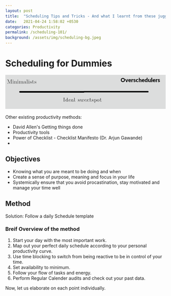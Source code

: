 ```yaml
---
layout: post
title:  "Scheduling Tips and Tricks - And what I learnt from these jugglery"
date:   2021-04-24 1:58:02 +0530
categories: Productivity
permalink: /scheduling-101/
background: /assets/img/scheduling-bg.jpeg
---
```

# Scheduling for Dummies
![image](/assets/img/scheduling-minimalist-oversheduler.png)

Other existing productivity methods: 
- David Allen's Getting things done
- Productivity tools
- Power of Checklist - Checklist Manifesto (Dr. Arjun Gawande)
- 

## Objectives

- Knowing what you are meant to be doing and when
- Create a sense of purpose, meaning and focus in your life
- Systemically ensure that you avoid procastination, stay motivated and manage your time well

## Method
Solution: Follow a daily Schedule template

### Breif Overview of the method
1. Start your day with the most important work.
2. Map out your perfect daily schedule according to your personal productivity curve.
3. Use time blocking to switch from being reactive to be in control of your time.
4. Set availability to minimum.
5. Follow your flow of tasks and energy.
6. Perform Regular Calender audits and check out your past data.

Now, let us elaborate on each point individually.

